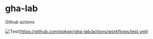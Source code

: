 # gha-lab
Github actions

![Test](https://github.com/pokwir/gha-lab/actions/workflows/test.yml/badge.svg)(https://github.com/pokwir/gha-lab/actions/workflows/test.yml)
